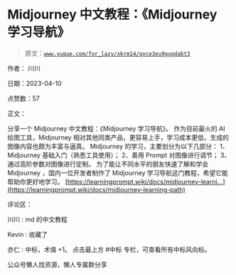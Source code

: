 # Midjourney 中文教程：《Midjourney 学习导航》

> 原文：[`www.yuque.com/for_lazy/xkrm14/gvce3eu9gugdabt3`](https://www.yuque.com/for_lazy/xkrm14/gvce3eu9gugdabt3)



作者： 川川



日期：2023-04-10



点赞数：57

<ne-card data-card-name="hr" data-card-type="block" id="tMtdR" data-event-boundary="card">

正文：



分享一个 Midjourney 中文教程：《Midjourney 学习导航》。 作为目前最火的 AI 绘图工具，Midjourney 相对其他同类产品，更容易上手，学习成本更低，生成的图像内容也颇为丰富与逼真。 Midjourney 的学习，主要划分为以下几部分： 1、Midjourney 基础入门（熟悉工具使用）； 2、善用 Prompt 对图像进行调节； 3、通过高阶参数对图像进行定制。 为了能让不同水平的朋友快速了解和学会 Midjourney ，国内一位开发者制作了 Midjourney 学习导航这门教程，希望它能帮助你更好地学习。 [https://learningprompt.wiki/docs/midjourney-learni...](https://learningprompt.wiki/docs/midjourney-learning-path)

<ne-card data-card-name="hr" data-card-type="block" id="IFB8W" data-event-boundary="card">

评论区：



川川 : md 的中文教程



Kevin : 收藏了



亦仁 : 中标，术值 +1。 点击最上方 #中标 专栏，可查看所有中标风向标。

<ne-card data-card-name="hr" data-card-type="block" id="P6Net" data-event-boundary="card">

公众号懒人找资源，懒人专属群分享

</ne-card></ne-card></ne-card>